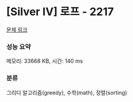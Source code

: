 # [Silver IV] 로프 - 2217 

[문제 링크](https://www.acmicpc.net/problem/2217) 

### 성능 요약

메모리: 33668 KB, 시간: 140 ms

### 분류

그리디 알고리즘(greedy), 수학(math), 정렬(sorting)

